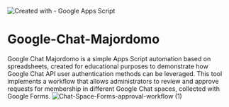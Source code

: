 ![Created with - Google Apps Script](https://img.shields.io/static/v1?label=Created+with&message=Google+Apps+Script&color=blue)
# Google-Chat-Majordomo
Google Chat Majordomo is a simple Apps Script automation based on spreadsheets, created for educational purposes to demonstrate how Google Chat API user authentication methods can be leveraged. This tool implements a workflow that allows administrators to review and approve requests for membership in different Google Chat spaces, collected with Google Forms.
![Chat-Space-Forms-approval-workflow (1)](https://github.com/pfelipm/Google-Chat-Majordomo/assets/12829262/949a9072-f33c-4d88-9cfa-092d2d1e26f1)
